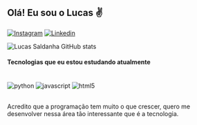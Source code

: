 ## Olá! Eu sou o Lucas ✌️

[![Instagram](https://img.shields.io/badge/Instagram-E4405F?style=for-the-badge&logo=instagram&logoColor=white)](https://www.instagram.com/stereosoundsstrange/)
[![Linkedin](https://img.shields.io/badge/LinkedIn-0077B5?style=for-the-badge&logo=linkedin&logoColor=white)](https://www.linkedin.com/in/lucas-saldanha-487846268/)

![Lucas Saldanha GitHub stats](https://github-readme-stats.vercel.app/api?username=deathinggg&show_icons=true&theme=onedark)

#### Tecnologias que eu estou estudando atualmente

<div style="display: inline_block"><br/>
    <img align="center" alt="python" src=https://img.shields.io/badge/Python-3776AB?style=for-the-badge&logo=python&logoColor=white />
    <img align="center" alt="javascript" src=https://img.shields.io/badge/JavaScript-F7DF1E?style=for-the-badge&logo=javascript&logoColor=black />
    <img align="center" alt="html5" src=https://img.shields.io/badge/HTML5-E34F26?style=for-the-badge&logo=html5&logoColor=white />
    
</div><br/>

Acredito que a programação tem muito o que crescer, quero me desenvolver nessa área tão interessante que é a tecnologia.

